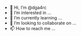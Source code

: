 - 👋 Hi, I’m @dga4rc
- 👀 I’m interested in ...
- 🌱 I’m currently learning ...
- 💞️ I’m looking to collaborate on ...
- 📫 How to reach me ...

<!---
dga4rc/dga4rc is a ✨ special ✨ repository because its `README.md` (this file) appears on your GitHub profile.
You can click the Preview link to take a look at your changes.
--->
